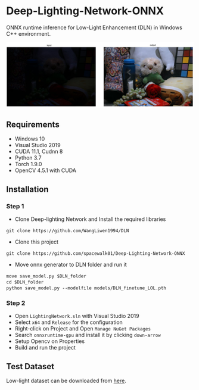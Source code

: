 # Deep-Lighting-Network-ONNX

ONNX runtime inference for Low-Light Enhancement (DLN) in Windows C++ environment. 
 
![demo](Example.JPG)

## Requirements
- Windows 10
- Visual Studio 2019
- CUDA 11.1, Cudnn 8
- Python 3.7
- Torch 1.9.0
- OpenCV 4.5.1 with CUDA

## Installation

### Step 1
- Clone Deep-lighting Network and Install the required libraries
``` 
git clone https://github.com/WangLiwen1994/DLN 
```
- Clone this project
```
git clone https://github.com/spacewalk01/Deep-Lighting-Network-ONNX
```
- Move onnx generator to DLN folder and run it
```
move save_model.py $DLN_folder 
cd $DLN_folder
python save_model.py --modelfile models/DLN_finetune_LOL.pth
```
### Step 2
- Open ```LightingNetwork.sln``` with Visual Studio 2019
- Select ```x64``` and ```Release``` for the configuration 
- Right-click on Project and Open ```Manage NuGet Packages```
- Search ```onnxruntime-gpu``` and install it by clicking ```down-arrow```
- Setup Opencv on Properties
- Build and run the project

## Test Dataset
Low-light dataset can be downloaded from [here](https://daooshee.github.io/BMVC2018website/).
